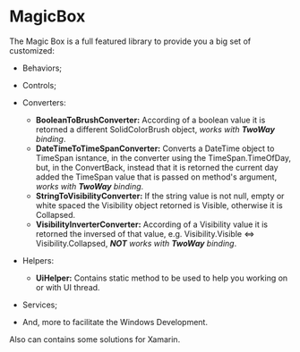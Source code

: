 # MagicBox
The Magic Box is a full featured library to provide you a big set of customized:
* Behaviors; 
* Controls; 
* Converters:
  * **BooleanToBrushConverter:** According of a boolean value it is retorned a different SolidColorBrush object, *works with __TwoWay__ binding*.
  * **DateTimeToTimeSpanConverter:** Converts a DateTime object to TimeSpan isntance, in the converter using the TimeSpan.TimeOfDay, but, in the ConvertBack, instead that it is retorned the current day added the TimeSpan value that is passed on method's argument, *works with __TwoWay__ binding*.
  * **StringToVisibilityConverter:** If the string value is not null, empty or white spaced the Visibility object retorned is Visible, otherwise it is Collapsed.
  * **VisibilityInverterConverter:** According of a Visibility value it is retorned the inversed of that value, e.g. Visibility.Visible <=> Visibility.Collapsed, *__NOT__ works with __TwoWay__ binding*.

* Helpers:
  * **UiHelper:** Contains static method to be used to help you working on or with UI thread.

* Services; 
* And, more to facilitate the Windows Development. 

Also can contains some solutions for Xamarin.

